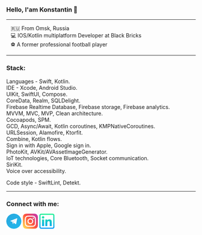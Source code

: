 ### Hello, I'am Konstantin 👋
___

&nbsp; &nbsp;🇷🇺 From Omsk, Russia
<br /> &nbsp; &nbsp;💻 IOS/Kotlin multiplatform Developer at Black Bricks
<br /> &nbsp; &nbsp;⚽️ A former professional football player

___

### Stack:
Languages - Swift, Kotlin.  
IDE - Xcode, Android Studio.  
UIKit, SwiftUI, Compose.  
CoreData, Realm, SQLDelight.  
Firebase Realtime Database, Firebase storage, Firebase analytics.  
MVVM, MVC, MVP, Clean architecture.  
Cocoapods, SPM.  
GCD, Async/Await, Kotlin coroutines, KMPNativeCoroutines.  
URLSession, Alamofire, Ktorfit.  
Combine, Kotlin flows.  
Sign in with Apple, Google sign in.  
PhotoKit, AVKit/AVAssetImageGenerator.  
IoT technologies, Core Bluetooth, Socket communication.  
SiriKit.  
Voice over accessibility.  

Сode style - SwiftLint, Detekt.
___

### Connect with me:


[<img src="https://github.com/Dmitrievskij90/Dmitrievskij90/blob/main/Assets/telegram.png" height='40'>][telegram]
[<img src="https://github.com/Dmitrievskij90/Dmitrievskij90/blob/main/Assets/instagram.png" height='40'>][instagram]
[<img src="https://github.com/Dmitrievskij90/Dmitrievskij90/blob/main/Assets/linkedin.png" height='40'>][linkedin]

[linkedin]: https://www.linkedin.com/in/константин-дмитриевский-7b4b59203
[instagram]: https://instagram.com/dmitrievskiy_k
[telegram]: https://t.me/Dmitrievskij90

